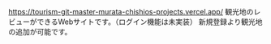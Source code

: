 https://tourism-git-master-murata-chishios-projects.vercel.app/
観光地のレビューができるWebサイトです。（ログイン機能は未実装）
新規登録より観光地の追加が可能です。
